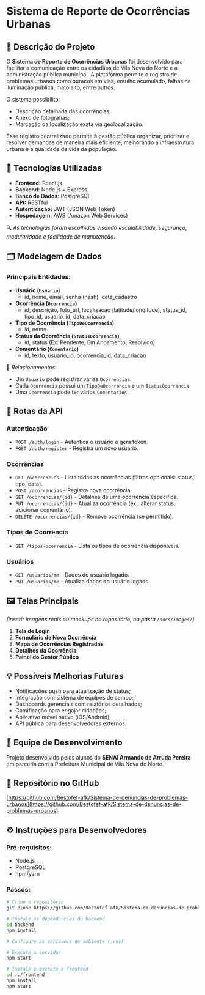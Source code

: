 # Sistema de Reporte de Ocorrências Urbanas

## 📌 Descrição do Projeto

O **Sistema de Reporte de Ocorrências Urbanas** foi desenvolvido para facilitar a comunicação entre os cidadãos de Vila Nova do Norte e a administração pública municipal. A plataforma permite o registro de problemas urbanos como buracos em vias, entulho acumulado, falhas na iluminação pública, mato alto, entre outros.

O sistema possibilita:
- Descrição detalhada das ocorrências;
- Anexo de fotografias;
- Marcação da localização exata via geolocalização.

Esse registro centralizado permite à gestão pública organizar, priorizar e resolver demandas de maneira mais eficiente, melhorando a infraestrutura urbana e a qualidade de vida da população.

## 🚀 Tecnologias Utilizadas

- **Frontend:** React.js  
- **Backend:** Node.js + Express  
- **Banco de Dados:** PostgreSQL  
- **API:** RESTful  
- **Autenticação:** JWT (JSON Web Token)  
- **Hospedagem:** AWS (Amazon Web Services)  

🔍 *As tecnologias foram escolhidas visando escalabilidade, segurança, modularidade e facilidade de manutenção.*

## 🗂️ Modelagem de Dados

### Principais Entidades:

- **Usuário (`Usuario`)**
  - id, nome, email, senha (hash), data_cadastro
- **Ocorrência (`Ocorrencia`)**
  - id, descrição, foto_url, localizacao (latitude/longitude), status_id, tipo_id, usuario_id, data_criacao
- **Tipo de Ocorrência (`TipoDeOcorrencia`)**
  - id, nome
- **Status da Ocorrência (`StatusOcorrencia`)**
  - id, status (Ex: Pendente, Em Andamento, Resolvido)
- **Comentário (`Comentario`)**
  - id, texto, usuario_id, ocorrencia_id, data_criacao

🔗 *Relacionamentos*:  
- Um `Usuario` pode registrar várias `Ocorrencias`.  
- Cada `Ocorrencia` possui um `TipoDeOcorrencia` e um `StatusOcorrencia`.  
- Uma `Ocorrencia` pode ter vários `Comentarios`.

## 🔗 Rotas da API

### Autenticação
- `POST /auth/login` - Autentica o usuário e gera token.
- `POST /auth/register` - Registra um novo usuário.

### Ocorrências
- `GET /ocorrencias` - Lista todas as ocorrências (filtros opcionais: status, tipo, data).
- `POST /ocorrencias` - Registra nova ocorrência.
- `GET /ocorrencias/{id}` - Detalhes de uma ocorrência específica.
- `PUT /ocorrencias/{id}` - Atualiza ocorrência (ex.: alterar status, adicionar comentário).
- `DELETE /ocorrencias/{id}` - Remove ocorrência (se permitido).

### Tipos de Ocorrência
- `GET /tipos-ocorrencia` - Lista os tipos de ocorrência disponíveis.

### Usuários
- `GET /usuarios/me` - Dados do usuário logado.
- `PUT /usuarios/me` - Atualiza dados do usuário logado.

## 🖼️ Telas Principais

*(Inserir imagens reais ou mockups no repositório, na pasta `/docs/images/`)*

1. **Tela de Login**
2. **Formulário de Nova Ocorrência**
3. **Mapa de Ocorrências Registradas**
4. **Detalhes da Ocorrência**
5. **Painel do Gestor Público**

## 💡 Possíveis Melhorias Futuras

- Notificações push para atualização de status;
- Integração com sistema de equipes de campo;
- Dashboards gerenciais com relatórios detalhados;
- Gamificação para engajar cidadãos;
- Aplicativo móvel nativo (iOS/Android);
- API pública para desenvolvedores externos.

## 👥 Equipe de Desenvolvimento

Projeto desenvolvido pelos alunos do **SENAI Armando de Arruda Pereira** em parceria com a Prefeitura Municipal de Vila Nova do Norte.

## 🔗 Repositório no GitHub

[https://github.com/Bestofef-afk/Sistema-de-denuncias-de-problemas-urbanos](https://github.com/Bestofef-afk/Sistema-de-denuncias-de-problemas-urbanos)

## ⚙️ Instruções para Desenvolvedores

### Pré-requisitos:
- Node.js
- PostgreSQL
- npm/yarn

### Passos:
```bash
# Clone o repositório
git clone https://github.com/Bestofef-afk/Sistema-de-denuncias-de-problemas-urbanos.git

# Instale as dependências do backend
cd backend
npm install

# Configure as variáveis de ambiente (.env)

# Execute o servidor
npm start

# Instale e execute o frontend
cd ../frontend
npm install
npm start
